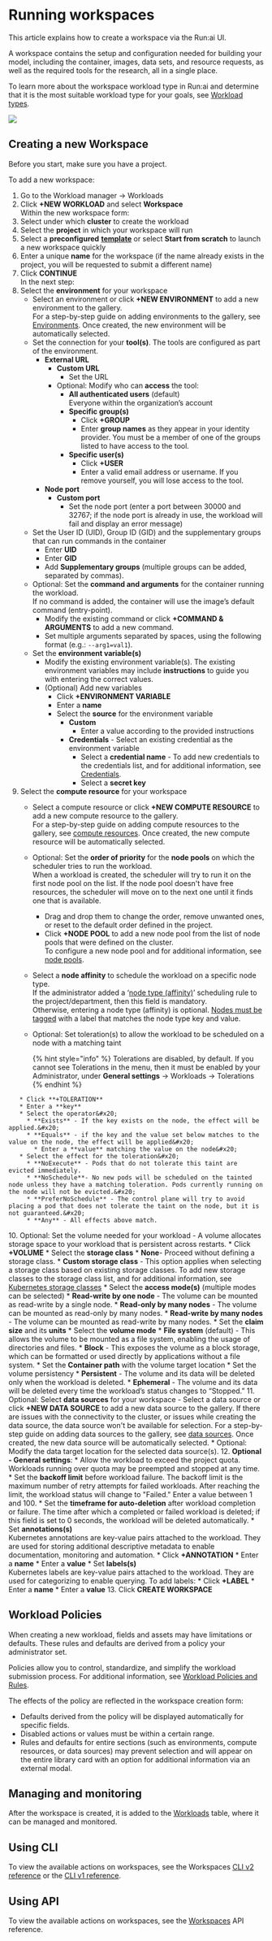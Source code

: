 # Running workspaces

This article explains how to create a workspace via the Run:ai UI.

A workspace contains the setup and configuration needed for building your model, including the container, images, data sets, and resource requests, as well as the required tools for the research, all in a single place.

To learn more about the workspace workload type in Run:ai and determine that it is the most suitable workload type for your goals, see [Workload types](../workloads-in-runai/workload-types.md).

![](../../saas/experiment-using-workspaces/img/creating-workspace.png)

## Creating a new Workspace

Before you start, make sure you have a project.

To add a new workspace:

1. Go to the Workload manager → Workloads
2. Click **+NEW WORKLOAD** and select **Workspace**\
   Within the new workspace form:
3. Select under which **cluster** to create the workload
4. Select the **project** in which your workspace will run
5. Select a **preconfigured** [**template**](../workloads-in-runai/workload-templates/workspace-templates.md) or select **Start from scratch** to launch a new workspace quickly
6. Enter a unique **name** for the workspace (if the name already exists in the project, you will be requested to submit a different name)
7. Click **CONTINUE**\
   In the next step:
8. Select the **environment** for your workspace
   * Select an environment or click **+NEW ENVIRONMENT** to add a new environment to the gallery.\
     For a step-by-step guide on adding environments to the gallery, see [Environments](../workloads-in-runai/workload-assets/environments.md). Once created, the new environment will be automatically selected.
   * Set the connection for your **tool(s)**. The tools are configured as part of the environment.
     * **External URL**
       * **Custom URL**
         * Set the URL
       * Optional: Modify who can **access** the tool:
         * **All authenticated users** (default)\
           Everyone within the organization’s account
         * **Specific group(s)**
           * Click **+GROUP**
           * Enter **group names** as they appear in your identity provider. You must be a member of one of the groups listed to have access to the tool.
         * **Specific user(s)**
           * Click **+USER**
           * Enter a valid email address or username. If you remove yourself, you will lose access to the tool.
     * **Node port**
       * **Custom port**
         * Set the node port (enter a port between 30000 and 32767; if the node port is already in use, the workload will fail and display an error message)
   * Set the User ID (UID), Group ID (GID) and the supplementary groups that can run commands in the container
     * Enter **UID**
     * Enter **GID**
     * Add **Supplementary groups** (multiple groups can be added, separated by commas).
   * Optional: Set the **command and arguments** for the container running the workload.\
     If no command is added, the container will use the image’s default command (entry-point).
     * Modify the existing command or click **+COMMAND & ARGUMENTS** to add a new command.
     * Set multiple arguments separated by spaces, using the following format (e.g.: `--arg1=val1`).
   * Set the **environment variable(s)**
     * Modify the existing environment variable(s). The existing environment variables may include **instructions** to guide you with entering the correct values.
     * (Optional) Add new variables
       * Click **+ENVIRONMENT VARIABLE**
       * Enter a **name**
       * Select the **source** for the environment variable
         * **Custom**
           * Enter a value according to the provided instructions
         * **Credentials** - Select an existing credential as the environment variable
           * Select a **credential name** - To add new credentials to the credentials list, and for additional information, see [Credentials](../workloads-in-runai/workload-assets/credentials.md).
           * Select a **secret key**
9. Select the **compute resource** for your workspace
   * Select a compute resource or click **+NEW COMPUTE RESOURCE** to add a new compute resource to the gallery.\
     For a step-by-step guide on adding compute resources to the gallery, see [compute resources](../workloads-in-runai/workload-assets/compute-resources.md). Once created, the new compute resource will be automatically selected.
   * Optional: Set the **order of priority** for the **node pools** on which the scheduler tries to run the workload.\
     When a workload is created, the scheduler will try to run it on the first node pool on the list. If the node pool doesn't have free resources, the scheduler will move on to the next one until it finds one that is available.
     * Drag and drop them to change the order, remove unwanted ones, or reset to the default order defined in the project.
     * Click **+NODE POOL** to add a new node pool from the list of node pools that were defined on the cluster.\
       To configure a new node pool and for additional information, see [node pools](../manage-ai-initiatives/managing-your-resources/node-pools.md).
   * Select a **node affinity** to schedule the workload on a specific node type.\
     If the administrator added a ‘[node type (affinity)](../policies/scheduling-rules.md#node-type-affinity)’ scheduling rule to the project/department, then this field is mandatory.\
     Otherwise, entering a node type (affinity) is optional. [Nodes must be tagged](../policies/scheduling-rules.md#labelling-nodes-for-node-types-grouping) with a label that matches the node type key and value.
   *   Optional: Set toleration(s) to allow the workload to be scheduled on a node with a matching taint

       {% hint style="info" %}
       Tolerations are disabled, by default. If you cannot see Tolerations in the menu, then it must be enabled by your Administrator, under **General settings** → Workloads → Tolerations
       {% endhint %}

```
   * Click **+TOLERATION**
   * Enter a **key**
   * Select the operator&#x20;
     * **Exists** - If the key exists on the node, the effect will be applied.&#x20;
     * **Equals** - if the key and the value set below matches to the value on the node, the effect will be applied&#x20;
       * Enter a **value** matching the value on the node&#x20;
   * Select the effect for the toleration&#x20;
     * **NoExecute** - Pods that do not tolerate this taint are evicted immediately.
     * **NoSchedule**- No new pods will be scheduled on the tainted node unless they have a matching toleration. Pods currently running on the node will not be evicted.&#x20;
     * **PreferNoSchedule** - The control plane will try to avoid placing a pod that does not tolerate the taint on the node, but it is not guaranteed.&#x20;
     * **Any** - All effects above match.
```

10\. Optional: Set the volume needed for your workload - A volume allocates storage space to your workload that is persistent across restarts. \* Click **+VOLUME** \* Select the **storage class** \* **None**- Proceed without defining a storage class. \* **Custom storage class** - This option applies when selecting a storage class based on existing storage classes. To add new storage classes to the storage class list, and for additional information, see [Kubernetes storage classes](../infrastructure-procedures/shared-storage.md) \* Select the **access mode(s)** (multiple modes can be selected) \* **Read-write by one node** - The volume can be mounted as read-write by a single node. \* **Read-only by many nodes** - The volume can be mounted as read-only by many nodes. \* **Read-write by many nodes** - The volume can be mounted as read-write by many nodes. \* Set the **claim size** and its **units** \* Select the **volume mode** \* **File system** (default) - This allows the volume to be mounted as a file system, enabling the usage of directories and files. \* **Block** - This exposes the volume as a block storage, which can be formatted or used directly by applications without a file system. \* Set the **Container path** with the volume target location \* Set the volume persistency \* **Persistent** - The volume and its data will be deleted only when the workload is deleted. \* **Ephemeral** - The volume and its data will be deleted every time the workload’s status changes to “Stopped.” 11. Optional: Select **data sources** for your workspace - Select a data source or click **+NEW DATA SOURCE** to add a new data source to the gallery. If there are issues with the connectivity to the cluster, or issues while creating the data source, the data source won't be available for selection. For a step-by-step guide on adding data sources to the gallery, see [data sources](../workloads-in-runai/workload-assets/datasources.md). Once created, the new data source will be automatically selected. \* Optional: Modify the data target location for the selected data source(s). 12. **Optional - General settings**: \* Allow the workload to exceed the project quota. Workloads running over quota may be preempted and stopped at any time. \* Set the **backoff limit** before workload failure. The backoff limit is the maximum number of retry attempts for failed workloads. After reaching the limit, the workload status will change to "Failed." Enter a value between 1 and 100. \* Set the **timeframe for auto-deletion** after workload completion or failure. The time after which a completed or failed workload is deleted; if this field is set to 0 seconds, the workload will be deleted automatically. \* Set **annotations(s)**\
Kubernetes annotations are key-value pairs attached to the workload. They are used for storing additional descriptive metadata to enable documentation, monitoring and automation. \* Click **+ANNOTATION** \* Enter a **name** \* Enter a **value** \* Set **labels(s)**\
Kubernetes labels are key-value pairs attached to the workload. They are used for categorizing to enable querying. To add labels: \* Click **+LABEL** \* Enter a **name** \* Enter a **value** 13. Click **CREATE WORKSPACE**

## Workload Policies

When creating a new workload, fields and assets may have limitations or defaults. These rules and defaults are derived from a policy your administrator set.

Policies allow you to control, standardize, and simplify the workload submission process. For additional information, see [Workload Policies and Rules](../policies/policies-and-rules.md).

The effects of the policy are reflected in the workspace creation form:

* Defaults derived from the policy will be displayed automatically for specific fields.
* Disabled actions or values must be within a certain range.
* Rules and defaults for entire sections (such as environments, compute resources, or data sources) may prevent selection and will appear on the entire library card with an option for additional information via an external modal.

## Managing and monitoring

After the workspace is created, it is added to the [Workloads](../workloads-in-runai/workloads.md) table, where it can be managed and monitored.

## Using CLI

To view the available actions on workspaces, see the Workspaces [CLI v2 reference](../cli-reference/runai.md) or the [CLI v1 reference](https://docs.run.ai/v2.20/Researcher/cli-reference/runai-submit/).

## Using API

To view the available actions on workspaces, see the [Workspaces](https://api-docs.run.ai/latest/tag/Workspaces) API reference.
